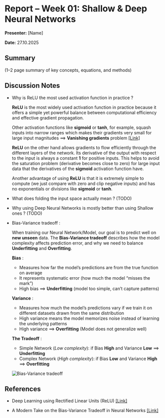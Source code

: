 # Report – Week 01: Shallow & Deep Neural Networks



**Presenter:** [Name]  

**Date:** 27.10.2025  



## Summary

(1–2 page summary of key concepts, equations, and methods)


## Discussion Notes

- Why is ReLU the most used activation function in practice ?

   **ReLU** is the most widely used activation function in practice because it offers
   a simple yet powerful balance between computational efficiency and effective gradient propagation.
  
   Other activation functions like **sigmoid** or **tanh**, for example, squash inputs into narrow ranges
   which makes their gradients very small for large input magnitudes ==> **Vanishing gradients** problem
   [[Link]](https://www.geeksforgeeks.org/deep-learning/vanishing-and-exploding-gradients-problems-in-deep-learning/)
  
   **ReLU** on the other hand allows gradients to flow efficiently through the different layers of the network.
   Its derivative of the output with respect to the input is always a constant **1**  for positive inputs.
   This helps to avoid the saturation problem (derivative becomes close to zero) for large input data that
   the derivatives of the **sigmoid** activation function have.
  
   Another advantage of using **ReLU** is that it is extremely simple to compute (we just compare with zero and clip negative inputs)
   and has no exponentials or divisions like **sigmoid** or **tanh**.

- What does folding the input space actually mean ? (TODO)

- Why using Deep Neural Networks is mostly better than using Shallow ones ? (TODO)

- Bias-Variance tradeoff :
  
  When training our Neural Network/Model, our goal is to predict well on **new unseen** data.
  The **Bias-Variance tradeoff** describes how the model complexity affects prediction error, and why we
  need to balance **Underfitting** and **Overfitting**.

  **Bias** :<br>
    - Measures how far the model’s predictions are from the true function on average<br>
    - It represents systematic error (how much the model “misses the mark”)<br>
    - High bias ==> **Underfitting** (model too simple, can’t capture patterns)

  **Variance** :<br>
    - Measures how much the model’s predictions vary if we train it on different datasets drawn from the same distribution<br>
    - High variance means the model memorizes noise instead of learning the underlying patterns<br>
    - High variance ==> **Overfitting** (Model does not generalize well)

  **The Tradeoff** :<br>
    - Simple Network (*Low complexity*): if Bias **High** and Variance **Low** ==> **Underfitting**<br>
    - Complex Network (*High complexity*): if Bias **Low** and Variance **High** ==> **Overfitting**
 
  ![Bias-Variance tradeoff](seminar_UDL_wise2526/docs/images/Bias-Varianace-Tradeoff.jpg)


## References

- Deep Learning using Rectified Linear Units (ReLU) [[Link]](https://arxiv.org/pdf/1803.08375)

- A Modern Take on the Bias-Variance Tradeoff in Neural Networks [[Link]](https://arxiv.org/pdf/1810.08591)




